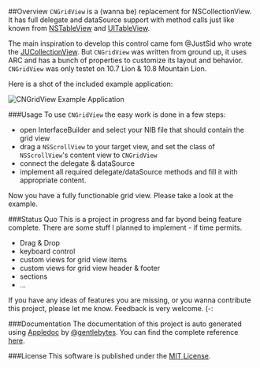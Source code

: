 ##Overview
`CNGridView` is a (wanna be) replacement for NSCollectionView. It has full delegate and dataSource support with method calls just like known from [NSTableView](https://developer.apple.com/library/mac/#documentation/Cocoa/Reference/ApplicationKit/Classes/NSTableView_Class/Reference/Reference.html) and [UITableView](http://developer.apple.com/library/ios/#documentation/uikit/reference/UITableView_Class/Reference/Reference.html).

The main inspiration to develop this control came fom @JustSid who wrote the [JUCollectionView](https://github.com/JustSid/JUCollectionView). But `CNGridView` was written from ground up, it uses ARC and has a bunch of properties to customize its layout and behavior.
`CNGridView` was only testet on 10.7 Lion & 10.8 Mountain Lion.

Here is a shot of the included example application:

![CNGridView Example Application](https://dl.dropbox.com/u/34133216/WebImages/Github/CNGridView-Example.png)

###Usage
To use `CNGridView` the easy work is done in a few steps:

- open InterfaceBuilder and select your NIB file that should contain the grid view
- drag a `NSScrollView` to your target view, and set the class of `NSScrollView`'s content view to `CNGridView`
- connect the delegate & dataSource
- implement all required delegate/dataSource methods and fill it with appropriate content.

Now you have a fully functionable grid view. Please take a look at the example.

###Status Quo
This is a project in progress and far byond being feature complete. There are some stuff I planned to implement - if time permits.
* Drag & Drop
* keyboard control
* custom views for grid view items
* custom views for grid view header & footer
* sections
* ...

If you have any ideas of features you are missing, or you wanna contribute this project, please let me know. Feedback is very welcome. (-:

###Documentation
The documentation of this project is auto generated using [Appledoc](http://gentlebytes.com/appledoc/) by [@gentlebytes](https://twitter.com/gentlebytes). You can find the complete reference [here](http://cngridview.cocoanaut.com/documentation/).

###License
This software is published under the [MIT License](http://cocoanaut.mit-license.org).